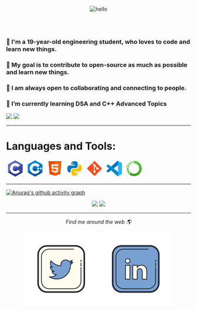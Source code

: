 <p align="center">
  <img width="1000px" src="readme2.gif" alt="hello">
</p>
<br><br>
 
### :wave: I'm a 19-year-old engineering student, who loves to code and learn new things. <br>
### 🎯 My goal is to contribute to open-source as much as possible and learn new things.<br>
### 🤝 I am always open to collaborating and connecting to people.<br>
### 🌱 I’m currently learning DSA and C++ Advanced Topics<br> 
    
	
  <img src="https://github.githubassets.com/images/mona-whisper.gif" width="27px"> ![](https://komarev.com/ghpvc/?username=Anuragmaurya-code)
	

<hr>

 # Languages and Tools:
<p align="left">
<img src="https://github.com/Anuragmaurya-code/Anuragmaurya-code/blob/master/assests/c.svg" height="50" alt="C programming language"/>
<img src="https://github.com/Anuragmaurya-code/Anuragmaurya-code/blob/master/assests/c%2B%2B.svg" height="50" alt="C++ programming language"/>
<img src="https://github.com/Anuragmaurya-code/Anuragmaurya-code/blob/master/assests/html.svg" height="50" alt="HTML"/>
<img src="https://github.com/Anuragmaurya-code/Anuragmaurya-code/blob/master/assests/python.svg" height="50" alt="Python"/>
<img src="https://github.com/Anuragmaurya-code/Anuragmaurya-code/blob/master/assests/git.svg" height="50" alt="Git"/>
<img src="https://github.com/Anuragmaurya-code/Anuragmaurya-code/blob/master/assests/vscode.svg" height="50" alt="Visual studio code"/>
<img src="https://github.com/Anuragmaurya-code/Anuragmaurya-code/blob/master/assests/anaconda.svg" height="50" alt="anaconda"/>

</p>

<hr>
  

 [![Anurag's github activity graph](https://activity-graph.herokuapp.com/graph?username=Anuragmaurya-code&theme=xcode)](https://git.io/Anuragmaurya-code)
<p align="center">
	
  <img width="48%" src="https://github-readme-stats.vercel.app/api?username=Anuragmaurya-code&show_icons=true&theme=tokyonight" />
  <img width="48%" src="https://github-readme-streak-stats.herokuapp.com/?user=Anuragmaurya-code&theme=tokyonight" />
</p>

<hr>
<p align="center">
  <i>Find me around the web 🌎</i>
  <p align="center">
    <a href="https://twitter.com/Anurag_799" alt="Twitter"><img src="https://github.com/Anuragmaurya-code/Anuragmaurya-code/blob/master/assests/twitter.svg"></a>
    <a href="https://www.linkedin.com/in/anurag-maurya-32a88a200/" alt="Linkedin"><img src="https://github.com/Anuragmaurya-code/Anuragmaurya-code/blob/master/assests/linkedin.svg"></a>
  </p>
</p>

